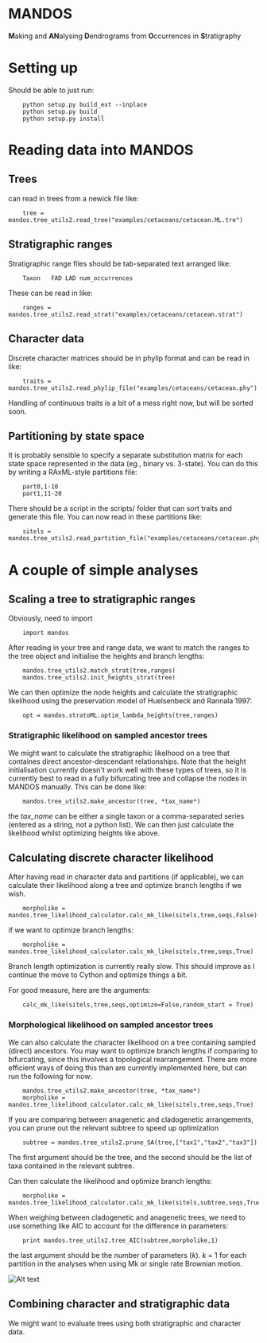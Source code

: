 # MANDOS

**M**aking and **AN**alysing **D**endrograms from **O**ccurrences in **S**tratigraphy

# Setting up

Should be able to just run:

        python setup.py build_ext --inplace
        python setup.py build
        python setup.py install

# Reading data into MANDOS

## Trees
can read in trees from a newick file like:

        tree = mandos.tree_utils2.read_tree("examples/cetaceans/cetacean.ML.tre")

## Stratigraphic ranges

Stratigraphic range files should be tab-separated text arranged like:

        Taxon   FAD LAD num_occurrences

These can be read in like:

        ranges = mandos.tree_utils2.read_strat("examples/cetaceans/cetacean.strat")

## Character data

Discrete character matrices should be in phylip format and can be read in like:

        traits = mandos.tree_utils2.read_phylip_file("examples/cetaceans/cetacean.phy")

Handling of continuous traits is a bit of a mess right now, but will be sorted soon.

## Partitioning by state space

It is probably sensible to specify a separate substitution matrix for each state space represented in the data (eg., binary vs. 3-state). You can do this by writing a RAxML-style partitions file:

        part0,1-10
        part1,11-20

There should be a script in the scripts/ folder that can sort traits and generate this file. You can now read in these partitions like:

        sitels = mandos.tree_utils2.read_partition_file("examples/cetaceans/cetacean.phy.models")


# A couple of simple analyses

## Scaling a tree to stratigraphic ranges

Obviously, need to import

        import mandos

After reading in your tree and range data, we want to match the ranges to the tree object and initialise the heights and branch lengths:

        mandos.tree_utils2.match_strat(tree,ranges)
        mandos.tree_utils2.init_heights_strat(tree)

We can then optimize the node heights and calculate the stratigraphic likelihood using the preservation model of Huelsenbeck and Rannala 1997:

        opt = mandos.stratoML.optim_lambda_heights(tree,ranges)

### Stratigraphic likelihood on sampled ancestor trees

We might want to calculate the stratigraphic likelhood on a tree that containes direct ancestor-descendant relationships. Note that the height initialisation currently doesn't work well with these types of trees, so it is currently best to read in a fully bifurcating tree and collapse the nodes in MANDOS manually. This can be done like:

        mandos.tree_utils2.make_ancestor(tree, *tax_name*)

the *tax_name* can be either a single taxon or a comma-separated series (entered as a string, not a python list). We can then just calculate the likelihood whilst optimizing heights like above.


## Calculating discrete character likelihood

After having read in character data and partitions (if applicable), we can calculate their likelihood along a tree and optimize branch lengths if we wish.

        morpholike = mandos.tree_likelihood_calculator.calc_mk_like(sitels,tree,seqs,False)

if we want to optimize branch lengths:

        morpholike = mandos.tree_likelihood_calculator.calc_mk_like(sitels,tree,seqs,True)

Branch length optimization is currently really slow. This should improve as I continue the move to Cython and optimize things a bit.

For good measure, here are the arguments:

        calc_mk_like(sitels,tree,seqs,optimize=False,random_start = True)


### Morphological likelihood on sampled ancestor trees

We can also calculate the character likelihood on a tree containing sampled (direct) ancestors. You may want to optimize branch lengths if comparing to bifurcating, since this involves a topological rearrangement. There are more efficient ways of doing this than are currently implemented here, but can run the following for now:

        mandos.tree_utils2.make_ancestor(tree, *tax_name*)
        morpholike = mandos.tree_likelihood_calculator.calc_mk_like(sitels,tree,seqs,True)

If you are comparing between anagenetic and cladogenetic arrangements, you can prune out the relevant subtree to speed up optimization

        subtree = mandos.tree_utils2.prune_SA(tree,["tax1","tax2","tax3"])

The first argument should be the tree, and the second should be the list of taxa contained in the relevant subtree.

Can then calculate the likelihood and optimize branch lengths:

        morpholike = mandos.tree_likelihood_calculator.calc_mk_like(sitels,subtree,seqs,True)

When weighing between cladogenetic and anagenetic trees, we need to use something like AIC to account for the difference in parameters:

        print mandos.tree_utils2.tree_AIC(subtree,morpholike,1)

the last argument should be the number of parameters (_k_). _k_ = 1 for each partition in the analyses when using Mk or single rate Brownian motion. 

![Alt text](examples/likelihood.png?raw=true "Likelihood calculation on a single character")


## Combining character and stratigraphic data

We might want to evaluate trees using both stratigraphic and character data.



